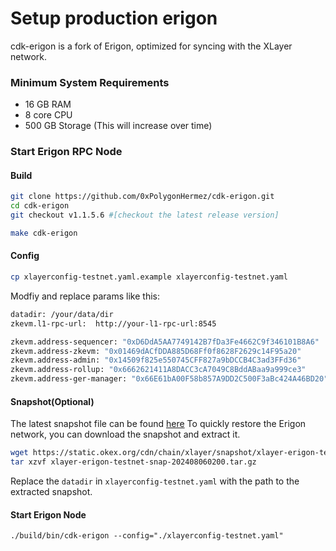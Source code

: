 # Setup production erigon
cdk-erigon is a fork of Erigon, optimized for syncing with the XLayer network.

### Minimum System Requirements
- 16 GB RAM
- 8 core CPU
- 500 GB Storage (This will increase over time) 

### Start Erigon RPC Node

#### Build
``` bash
git clone https://github.com/0xPolygonHermez/cdk-erigon.git
cd cdk-erigon
git checkout v1.1.5.6 #[checkout the latest release version]

make cdk-erigon
```

#### Config
``` bash
cp xlayerconfig-testnet.yaml.example xlayerconfig-testnet.yaml
```
Modfiy and replace params like this:
``` bash
datadir: /your/data/dir
zkevm.l1-rpc-url:  http://your-l1-rpc-url:8545

zkevm.address-sequencer: "0xD6DdA5AA7749142B7fDa3Fe4662C9f346101B8A6"
zkevm.address-zkevm: "0x01469dACfDDA885D68Ff0f8628F2629c14F95a20"
zkevm.address-admin: "0x14509f825e550745CFF827a9bDCCB4C3ad3FFd36"
zkevm.address-rollup: "0x6662621411A8DACC3cA7049C8BddABaa9a999ce3"
zkevm.address-ger-manager: "0x66E61bA00F58b857A9DD2C500F3aBc424A46BD20"
```
#### Snapshot(Optional)
The latest snapshot file can be found [here](https://static.okex.org/cdn/chain/xlayer/snapshot/erigon-testnet-snapshot.json)
To quickly restore the Erigon network, you can download the snapshot and extract it.
``` bash
wget https://static.okex.org/cdn/chain/xlayer/snapshot/xlayer-erigon-testnet-snap-202408060200.tar.gz
tar xzvf xlayer-erigon-testnet-snap-202408060200.tar.gz
```
Replace the `datadir` in `xlayerconfig-testnet.yaml` with the path to the extracted snapshot.

#### Start Erigon Node
```
./build/bin/cdk-erigon --config="./xlayerconfig-testnet.yaml"
```
